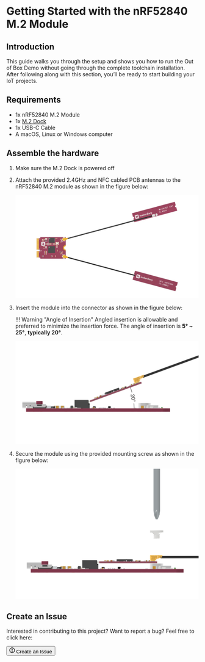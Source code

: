 # Getting Started with the nRF52840 M.2 Module

## Introduction

This guide walks you through the setup and shows you how to run the Out of Box Demo without going through the complete toolchain installation. After following along with this section, you’ll be ready to start building your IoT projects.

## Requirements

* 1x nRF52840 M.2 Module
* 1x [M.2 Dock](../../m2-dock)
* 1x USB-C Cable
* A macOS, Linux or Windows computer

## Assemble the hardware

1. Make sure the M.2 Dock is powered off

2. Attach the provided 2.4GHz and NFC cabled PCB antennas to the nRF52840 M.2 module as shown in the figure below:

	![Attaching Antennas](assets/images/attaching-antennas-to-m2.webp)

3. Insert the module into the connector as shown in the figure below:

	!!! Warning "Angle of Insertion"
		Angled insertion is allowable and preferred to minimize the insertion force. The angle of insertion is **5° ~ 25°**, **typically 20°**.
	
	![Module Insertion](assets/images/m2-module-insertion.png)

4. Secure the module using the provided mounting screw as shown in the figure below:

	![Secure the module](assets/images/secure-m2-module-screw.png)

## Create an Issue

Interested in contributing to this project? Want to report a bug? Feel free to click here:

<a href="https://github.com/makerdiary/nrf52840-m2/issues/new?title=Getting%20Started:%20%3Ctitle%3E"><button class="md-tile md-tile--primary"><svg xmlns="http://www.w3.org/2000/svg" viewBox="0 0 14 16" width="14" height="16"><path fill-rule="evenodd" d="M7 2.3c3.14 0 5.7 2.56 5.7 5.7s-2.56 5.7-5.7 5.7A5.71 5.71 0 011.3 8c0-3.14 2.56-5.7 5.7-5.7zM7 1C3.14 1 0 4.14 0 8s3.14 7 7 7 7-3.14 7-7-3.14-7-7-7zm1 3H6v5h2V4zm0 6H6v2h2v-2z"></path></svg> Create an Issue</button></a>
